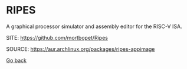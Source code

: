 # RIPES

 A graphical processor simulator and assembly editor for the RISC-V ISA.

 SITE: https://github.com/mortbopet/Ripes

 SOURCE: https://aur.archlinux.org/packages/ripes-appimage

 [Go back](https://portable-linux-apps.github.io/apps.html)
